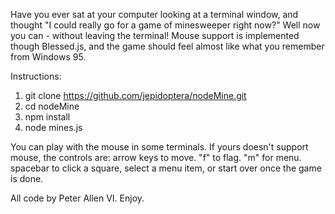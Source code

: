 Have you ever sat at your computer looking at a terminal window, and thought "I could really go for a game of minesweeper right now?"  Well now you can - without leaving the terminal!  Mouse support is implemented though Blessed.js, and the game should feel almost like what you remember from Windows 95.

Instructions:
1. git clone https://github.com/jepidoptera/nodeMine.git
2. cd nodeMine
3. npm install
4. node mines.js

You can play with the mouse in some terminals.  If yours doesn't support mouse, the controls are:
arrow keys to move.
"f" to flag.
"m" for menu.
spacebar to click a square, select a menu item, or start over once the game is done.

All code by Peter Allen VI.  Enjoy.
